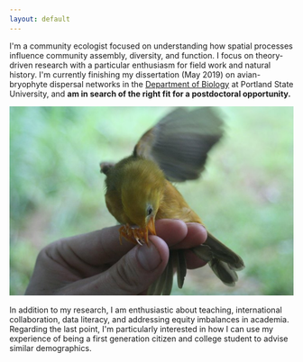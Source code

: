 ```yaml
---
layout: default
---
```


I'm a community ecologist focused on understanding how spatial processes influence community assembly, diversity, and function. 
I focus on theory-driven research with a particular enthusiasm for field work and natural history. I'm currently finishing my dissertation (May 2019)
on avian-bryophyte dispersal networks in the <a href ="http://pdx.edu/biology">Department of Biology</a> at Portland State University, and **am in search of 
the right fit for a postdoctoral opportunity.** 

![](/images/biter.jpg)

In addition to my research, I am enthusiastic about teaching, international collaboration, data literacy, and addressing equity imbalances in academia. 
Regarding the last point, I'm particularly interested in how I can use my experience of being a first generation citizen and college student to advise similar demographics. 